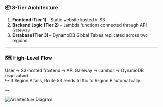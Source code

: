 ### 📦 3-Tier Architecture

1. **Frontend (Tier 1)** – Static website hosted in S3  
2. **Backend Logic (Tier 2)** – Lambda functions connected through API Gateway  
3. **Database (Tier 3)** – DynamoDB Global Tables replicated across two regions

---

### 🗺️ High-Level Flow

User → S3-hosted frontend → API Gateway → Lambda → DynamoDB (replicated)  
↳ If Region A fails, Route 53 sends traffic to Region B automatically.

--

![Architecture Diagram](https://github.com/user-attachments/assets/d76940fb-bbac-4d6b-8a9f-2a343959a482)

